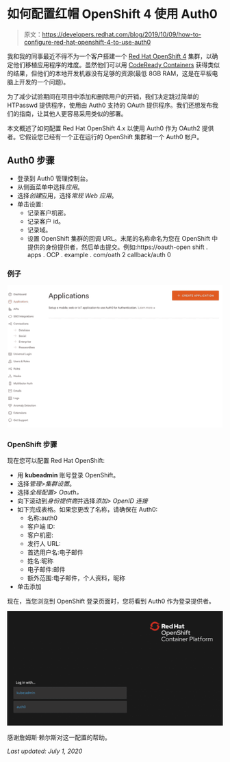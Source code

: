 # 如何配置红帽 OpenShift 4 使用 Auth0

> 原文：<https://developers.redhat.com/blog/2019/10/09/how-to-configure-red-hat-openshift-4-to-use-auth0>

我和我的同事最近不得不为一个客户搭建一个 [Red Hat OpenShift 4](https://developers.redhat.com/openshift/) 集群，以确定他们移植应用程序的难度。虽然他们可以用 [CodeReady Containers](https://developers.redhat.com/blog/2019/09/05/red-hat-openshift-4-on-your-laptop-introducing-red-hat-codeready-containers/) 获得类似的结果，但他们的本地开发机器没有足够的资源(最低 8GB RAM，这是在平板电脑上开发的一个问题)。

为了减少试验期间在项目中添加和删除用户的开销，我们决定跳过简单的 HTPasswd 提供程序，使用由 Auth0 支持的 OAuth 提供程序。我们还想发布我们的指南，让其他人更容易采用类似的部署。

本文概述了如何配置 Red Hat OpenShift 4.x 以使用 Auth0 作为 OAuth2 提供者。它假设您已经有一个正在运行的 OpenShift 集群和一个 Auth0 帐户。

## Auth0 步骤

*   登录到 Auth0 管理控制台。
*   从侧面菜单中选择*应用*。
*   选择*创建*应用，选择*常规 Web 应用*。
*   单击设置:
    *   记录客户机密。
    *   记录客户 id。
    *   记录域。
    *   设置 OpenShift 集群的回调 URL。末尾的名称命名为您在 OpenShift 中提供的身份提供者，然后单击提交。例如:https://oauth-open shift . apps . OCP . example . com/oath 2 callback/auth 0

### 例子

![](img/e1356421f1ce10daed81c62c51c2c669.png)

### OpenShift 步骤

现在您可以配置 Red Hat OpenShift:

*   用 **kubeadmin** 账号登录 OpenShift。
*   选择*管理>集群设置*。
*   选择*全局配置> Oauth。*
*   向下滚动到*身份提供商*并选择*添加> OpenID 连接*
*   如下完成表格。如果您更改了名称，请确保在 Auth0:
    *   名称:auth0
    *   客户端 ID:
    *   客户机密:
    *   发行人 URL:
    *   首选用户名:电子邮件
    *   姓名:昵称
    *   电子邮件:邮件
    *   额外范围:电子邮件，个人资料，昵称
*   单击添加

现在，当您浏览到 OpenShift 登录页面时，您将看到 Auth0 作为登录提供者。

![](img/5e6d9b5260dc4b52f795a0f4e4e4f9ef.png)

感谢詹姆斯·赖尔斯对这一配置的帮助。

*Last updated: July 1, 2020*